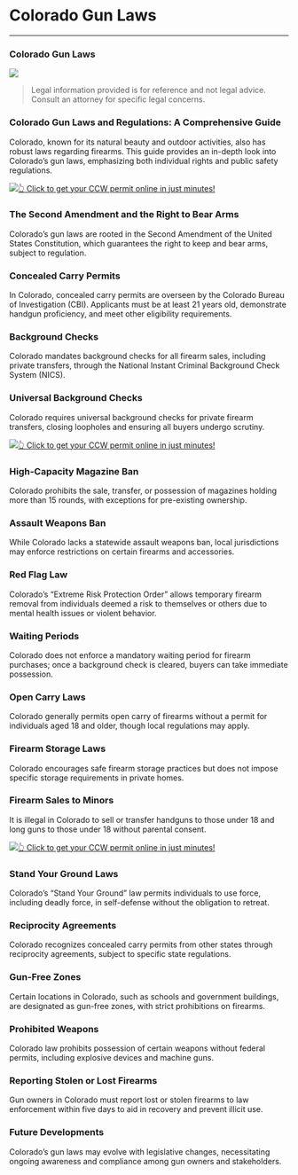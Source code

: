 # Colorado Gun Laws

* * *

### Colorado Gun Laws

![](https://cdn-images-1.medium.com/max/1200/1*g-7fxwwN4AbE6IgSD-eE3A.png)

> Legal information provided is for reference and not legal advice. Consult an attorney for specific legal concerns.

### Colorado Gun Laws and Regulations: A Comprehensive Guide

Colorado, known for its natural beauty and outdoor activities, also has robust laws regarding firearms. This guide provides an in-depth look into Colorado’s gun laws, emphasizing both individual rights and public safety regulations.

[![](https://cdn-images-1.medium.com/max/1200/1*aCmvRhaa5Xjz4zDZxHzAjg.png)](https://sndn.toserp.ly/ccw)[👆 Click to get your CCW permit online in just minutes!](https://sndn.toserp.ly/ccw)

### The Second Amendment and the Right to Bear Arms

Colorado’s gun laws are rooted in the Second Amendment of the United States Constitution, which guarantees the right to keep and bear arms, subject to regulation.

### Concealed Carry Permits

In Colorado, concealed carry permits are overseen by the Colorado Bureau of Investigation (CBI). Applicants must be at least 21 years old, demonstrate handgun proficiency, and meet other eligibility requirements.

### Background Checks

Colorado mandates background checks for all firearm sales, including private transfers, through the National Instant Criminal Background Check System (NICS).

### Universal Background Checks

Colorado requires universal background checks for private firearm transfers, closing loopholes and ensuring all buyers undergo scrutiny.

[![](https://cdn-images-1.medium.com/max/1200/1*TMCVgNoKp2NAtvLSAMkaJg.png)](https://sndn.toserp.ly/ccw)[👆 Click to get your CCW permit online in just minutes!](https://sndn.toserp.ly/ccw)

### High-Capacity Magazine Ban

Colorado prohibits the sale, transfer, or possession of magazines holding more than 15 rounds, with exceptions for pre-existing ownership.

### Assault Weapons Ban

While Colorado lacks a statewide assault weapons ban, local jurisdictions may enforce restrictions on certain firearms and accessories.

### Red Flag Law

Colorado’s “Extreme Risk Protection Order” allows temporary firearm removal from individuals deemed a risk to themselves or others due to mental health issues or violent behavior.

### Waiting Periods

Colorado does not enforce a mandatory waiting period for firearm purchases; once a background check is cleared, buyers can take immediate possession.

### Open Carry Laws

Colorado generally permits open carry of firearms without a permit for individuals aged 18 and older, though local regulations may apply.

### Firearm Storage Laws

Colorado encourages safe firearm storage practices but does not impose specific storage requirements in private homes.

### Firearm Sales to Minors

It is illegal in Colorado to sell or transfer handguns to those under 18 and long guns to those under 18 without parental consent.

[![](https://cdn-images-1.medium.com/max/1200/1*UmVcdbz7GlGdNVJMx2tkag.png)](https://sndn.toserp.ly/ccw)[👆 Click to get your CCW permit online in just minutes!](https://sndn.toserp.ly/ccw)

### Stand Your Ground Laws

Colorado’s “Stand Your Ground” law permits individuals to use force, including deadly force, in self-defense without the obligation to retreat.

### Reciprocity Agreements

Colorado recognizes concealed carry permits from other states through reciprocity agreements, subject to specific state regulations.

### Gun-Free Zones

Certain locations in Colorado, such as schools and government buildings, are designated as gun-free zones, with strict prohibitions on firearms.

### Prohibited Weapons

Colorado law prohibits possession of certain weapons without federal permits, including explosive devices and machine guns.

### Reporting Stolen or Lost Firearms

Gun owners in Colorado must report lost or stolen firearms to law enforcement within five days to aid in recovery and prevent illicit use.

### Future Developments

Colorado’s gun laws may evolve with legislative changes, necessitating ongoing awareness and compliance among gun owners and stakeholders.

